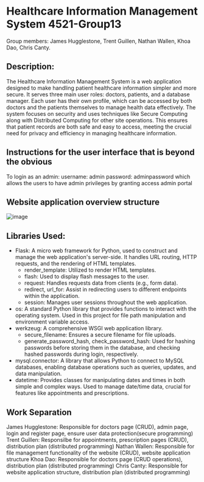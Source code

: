 # Healthcare Information Management System 4521-Group13
Group members: James Hugglestone, Trent Guillen, Nathan Wallen, Khoa Dao, Chris Canty.

## Description: 
The Healthcare Information Management System is a web application designed to make handling patient healthcare information simpler and more secure. It serves three main user roles: doctors, patients, and a database manager. Each user has their own profile, which can be accessed by both doctors and the patients themselves to manage health data effectively. The system focuses on security and uses techniques like Secure Computing along with Distributed Computing for other site operations. This ensures that patient records are both safe and easy to access, meeting the crucial need for privacy and efficiency in managing healthcare information.

## Instructions for the user interface that is beyond the obvious
To login as an admin:
username: admin
password: adminpassword
which allows the users to have admin privileges by granting access admin portal


## Website application overview structure
![image](https://github.com/KhoaDao03/4521-Group13/assets/129322478/695ff1e6-b95a-471a-a3c9-178a568fc805)

## Libraries Used:
- Flask: A micro web framework for Python, used to construct and manage the web application's server-side. It handles URL routing, HTTP requests, and the rendering of HTML templates.
    + render_template: Utilized to render HTML templates.
    + flash: Used to display flash messages to the user.
    + request: Handles requests data from clients (e.g., form data).
    + redirect, url_for: Assist in redirecting users to different endpoints within the application.
    + session: Manages user sessions throughout the web application.
- os: A standard Python library that provides functions to interact with the operating system. Used in this project for file path manipulation and environment variable access.
- werkzeug: A comprehensive WSGI web application library.
    + secure_filename: Ensures a secure filename for file uploads.
    + generate_password_hash, check_password_hash: Used for hashing passwords before storing them in the database, and checking hashed passwords during login, respectively.
- mysql.connector: A library that allows Python to connect to MySQL databases, enabling database operations such as queries, updates, and data manipulation.
- datetime: Provides classes for manipulating dates and times in both simple and complex ways. Used to manage date/time data, crucial for features like appointments and prescriptions.



## Work Separation
James Hugglestone: Responsible for doctors page (CRUD), admin page, login and register page, ensure user data protection(secure programming) 
Trent Guillen: Responsilbe for appointments, prescription pages (CRUD), distribution plan (distributed programming)
Nathan Wallen: Responsible for file management functionality of the website (CRUD), website application structure
Khoa Dao: Responsible for doctors page (CRUD operations), distribution plan (distributed programming)
Chris Canty: Responsible for website application structure, distribution plan (distributed programming)
